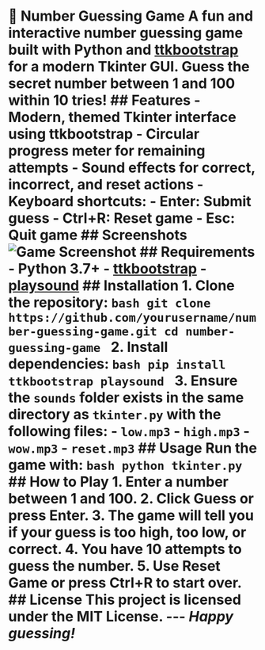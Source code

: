 # 🎯 Number Guessing Game A fun and interactive number guessing game built with Python and [ttkbootstrap](https://ttkbootstrap.readthedocs.io/) for a modern Tkinter GUI. Guess the secret number between 1 and 100 within 10 tries! ## Features - Modern, themed Tkinter interface using ttkbootstrap - Circular progress meter for remaining attempts - Sound effects for correct, incorrect, and reset actions - Keyboard shortcuts: - **Enter**: Submit guess - **Ctrl+R**: Reset game - **Esc**: Quit game ## Screenshots ![Game Screenshot](screenshot.png) ## Requirements - Python 3.7+ - [ttkbootstrap](https://pypi.org/project/ttkbootstrap/) - [playsound](https://pypi.org/project/playsound/) ## Installation 1. Clone the repository: ```bash git clone https://github.com/yourusername/number-guessing-game.git cd number-guessing-game ``` 2. Install dependencies: ```bash pip install ttkbootstrap playsound ``` 3. Ensure the `sounds` folder exists in the same directory as `tkinter.py` with the following files: - `low.mp3` - `high.mp3` - `wow.mp3` - `reset.mp3` ## Usage Run the game with: ```bash python tkinter.py ``` ## How to Play 1. Enter a number between 1 and 100. 2. Click **Guess** or press **Enter**. 3. The game will tell you if your guess is too high, too low, or correct. 4. You have 10 attempts to guess the number. 5. Use **Reset Game** or press **Ctrl+R** to start over. ## License This project is licensed under the MIT License. --- *Happy guessing!*
